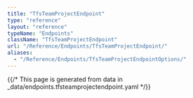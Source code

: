 ```yaml
---
title: "TfsTeamProjectEndpoint"
type: "reference"
layout: "reference"
typeName: "Endpoints"
className: "TfsTeamProjectEndpoint"
url: "/Reference/Endpoints/TfsTeamProjectEndpoint/"
aliases:
  - "/Reference/Endpoints/TfsTeamProjectEndpointOptions/"
---
```


{{/* This page is generated from data in _data/endpoints.tfsteamprojectendpoint.yaml */}}
